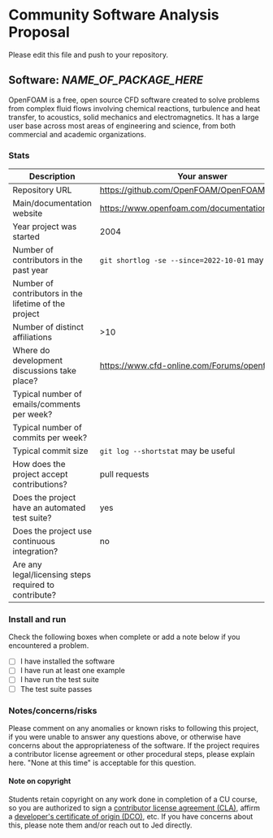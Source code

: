 # Community Software Analysis Proposal
Please edit this file and push to your repository.

## Software: *NAME_OF_PACKAGE_HERE*

OpenFOAM is a free, open source CFD software created to solve problems from complex fluid flows involving chemical reactions, turbulence and heat transfer, to acoustics, solid mechanics and electromagnetics. It has a large user base across most areas of engineering and science, from both commercial and academic organizations.

### Stats

| Description | Your answer |
|---------|-----------|
| Repository URL | https://github.com/OpenFOAM/OpenFOAM-dev  |
| Main/documentation website |  https://www.openfoam.com/documentation/overview  |
| Year project was started |  2004 |
| Number of contributors in the past year | `git shortlog -se --since=2022-10-01` may be useful |
| Number of contributors in the lifetime of the project |   |
| Number of distinct affiliations | >10 |
| Where do development discussions take place? | https://www.cfd-online.com/Forums/openfoam/  |
| Typical number of emails/comments per week? |   |
| Typical number of commits per week? |  |
| Typical commit size | `git log --shortstat` may be useful |
| How does the project accept contributions? | pull requests |
| Does the project have an automated test suite? | yes |
| Does the project use continuous integration? | no |
| Are any legal/licensing steps required to contribute? |  |

### Install and run

Check the following boxes when complete or add a note below if you
encountered a problem.

- [ ] I have installed the software
- [ ] I have run at least one example
- [ ] I have run the test suite
- [ ] The test suite passes

### Notes/concerns/risks

Please comment on any anomalies or known risks to following this
project, if you were unable to answer any questions above, or
otherwise have concerns about the appropriateness of the software.  If
the project requires a contributor license agreement or other
procedural steps, please explain here.  "None at this time" is
acceptable for this question.

#### Note on copyright
Students retain copyright on any work done in completion of a CU
course, so you are authorized to sign a [contributor license
agreement (CLA)](https://en.wikipedia.org/wiki/Contributor_License_Agreement),
affirm a [developer's certificate of
origin (DCO)](https://en.wikipedia.org/wiki/Developer_Certificate_of_Origin),
etc.  If you have concerns about this, please note them and/or reach
out to Jed directly.
